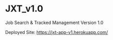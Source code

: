 # JXT_v1.0
Job Search &amp; Tracked Management Version 1.0

Deployed Site: https://jxt-app-v1.herokuapp.com/
